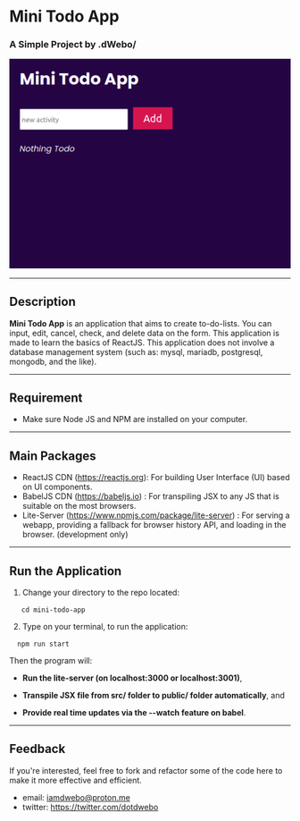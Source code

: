 # Mini Todo App
### A Simple Project by .dWebo/

![Mini Todo App!](/public/minitodoapp.png "Minitodoapp")

***

## Description

**Mini Todo App** is an application that aims to create to-do-lists. You can input, edit, cancel, check, and delete data on the form.
This application is made to learn the basics of ReactJS. This application does not involve a database management system (such as: mysql, mariadb, postgresql, mongodb, and the like).

***
## Requirement

- Make sure Node JS and NPM are installed on your computer.
 


***
## Main Packages

- ReactJS CDN (https://reactjs.org): For building User Interface (UI) based on UI components.
- BabelJS CDN (https://babeljs.io) : For transpiling JSX to any JS that is suitable on the most browsers.
- Lite-Server (https://www.npmjs.com/package/lite-server) : For serving a webapp, providing a fallback for browser history API, and loading in the browser. (development only)

***
## Run the Application

1. Change your directory to the repo located:

```
   cd mini-todo-app
```

2. Type on your terminal, to run the application:

```
  npm run start 
```


Then the program will:

  - **Run the lite-server (on localhost:3000 or localhost:3001)**,
  
  - **Transpile JSX file from src/ folder to public/ folder automatically**, and 
  
  - **Provide real time updates via the --watch feature on babel**.


***
## Feedback

If you're interested, feel free to fork and refactor some of the code here to make it more effective and efficient.
- email: iamdwebo@proton.me
- twitter: https://twitter.com/dotdwebo
